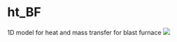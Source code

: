 # ht_BF
1D model for heat and mass transfer for blast furnace 
<img src="https://render.githubusercontent.com/render/math?math=e^{i \pi} = -1">
